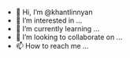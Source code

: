 - 👋 Hi, I’m @khantlinnyan
- 👀 I’m interested in ...
- 🌱 I’m currently learning ...
- 💞️ I’m looking to collaborate on ...
- 📫 How to reach me ...

<!---
khantlinnyan/khantlinnyan is a ✨ special ✨ repository because its `README.md` (this file) appears on your GitHub profile.
You can click the Preview link to take a look at your changes.
--->
